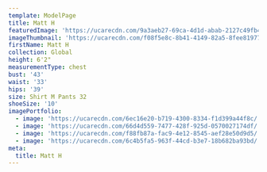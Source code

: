 ```yaml
---
template: ModelPage
title: Matt H
featuredImage: 'https://ucarecdn.com/9a3aeb27-69ca-4d1d-abab-2127c49fb4fb/'
imageThumbnail: 'https://ucarecdn.com/f08f5e8c-8b41-4149-82a5-8fee819775c0/'
firstName: Matt H
collection: Global
height: 6'2"
measurementType: chest
bust: '43'
waist: '33'
hips: '39'
size: Shirt M Pants 32
shoeSize: '10'
imagePortfolio:
  - image: 'https://ucarecdn.com/6ec16e20-b719-4300-8334-f1d399a44f8c/'
  - image: 'https://ucarecdn.com/66d4d559-7477-428f-925d-0570027174df/'
  - image: 'https://ucarecdn.com/f88fb87a-fac9-4e12-8545-aef28e50d9d5/'
  - image: 'https://ucarecdn.com/6c4b5fa5-963f-44cd-b3e7-18b682ba93bd/'
meta:
  title: Matt H
---
```


